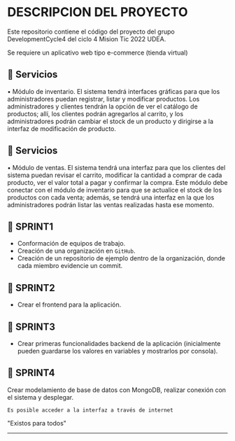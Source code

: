 # DESCRIPCION DEL PROYECTO

Este repositorio contiene el código del proyecto del grupo DevelopmentCycle4
del ciclo 4 Mision Tic 2022 UDEA.

Se requiere un aplicativo web tipo e-commerce (tienda virtual)


## 🔹 Servicios

• Módulo de inventario. El sistema tendrá interfaces gráficas para que los
administradores puedan registrar, listar y modificar productos. Los
administradores y clientes tendrán la opción de ver el catálogo de productos;
allí, los clientes podrán agregarlos al carrito, y los administradores podrán
cambiar el stock de un producto y dirigirse a la interfaz de modificación de
producto.

## 🔹 Servicios

• Módulo de ventas. El sistema tendrá una interfaz para que los clientes del
sistema puedan revisar el carrito, modificar la cantidad a comprar de cada
producto, ver el valor total a pagar y confirmar la compra. Este módulo debe
conectar con el módulo de inventario para que se actualice el stock de los
productos con cada venta; además, se tendrá una interfaz en la que los
administradores podrán listar las ventas realizadas hasta ese momento.

## 🔸 **SPRINT1**
- Conformación de equipos de trabajo.
- Creación de una organización en `GitHub`.
- Creación de un repositorio de ejemplo dentro de la organización, donde cada miembro evidencie un commit.


## 🔸 **SPRINT2**
- Crear el frontend para la aplicación.

## 🔸 **SPRINT3**

- Crear primeras funcionalidades backend de la aplicación
  (inicialmente pueden guardarse los valores en variables y mostrarlos por
  consola).

## 🔸 **SPRINT4**
Crear modelamiento de base de datos con MongoDB, realizar
conexión con el sistema y desplegar.

    Es posible acceder a la interfaz a través de internet
"Existos para todos"

-------
